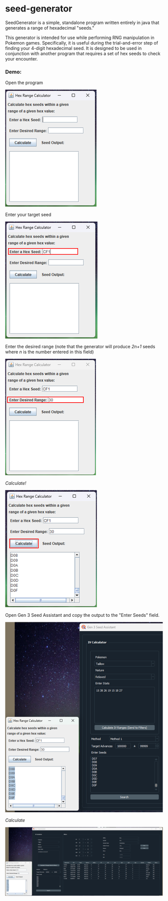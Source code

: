 # seed-generator

SeedGenerator is a simple, standalone program written entirely in java that generates a range of hexadecimal "seeds."

This generator is intended for use while performing RNG manipulation in Pokemon games. Specifically, it is useful during the trial-and-error step of finding your 4-digit hexadecimal seed. It is designed to be used in conjunction with another program that requires a set of hex seeds to check your encounter.

### Demo:

Open the program

![](assets/scr1.png)

Enter your target seed

![](assets/scr2.png)

Enter the desired range (note that the generator will produce _2n+1_ seeds where _n_ is the number entered in this field)

![](assets/scr3.png)

_Calculate!_

![](assets/scr4.png)

Open Gen 3 Seed Assistant and copy the output to the 
"Enter Seeds" field.

![demo](assets/demo.png)

_Calculate_

![large](assets/large.png)
